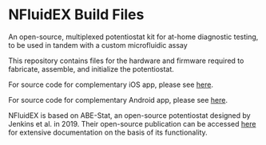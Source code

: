 # NFluidEX Build Files
An open-source, multiplexed potentiostat kit for at-home diagnostic testing, to be used in tandem with a custom microfluidic assay

This repository contains files for the hardware and firmware required to fabricate, assemble, and initialize the potentiostat.

For source code for complementary iOS app, please see [here](https://github.com/juliamstrauss/NFluidEX-iOS).

For source code for complementary Android app, please see [here](https://github.com/juliamstrauss/NFluidEX-Android).

NFluidEX is based on ABE-Stat, an open-source potentiostat designed by Jenkins et al. in 2019. Their open-source publication can be accessed [here](https://iopscience.iop.org/article/10.1149/2.0061909jes) for extensive documentation on the basis of its functionality.
